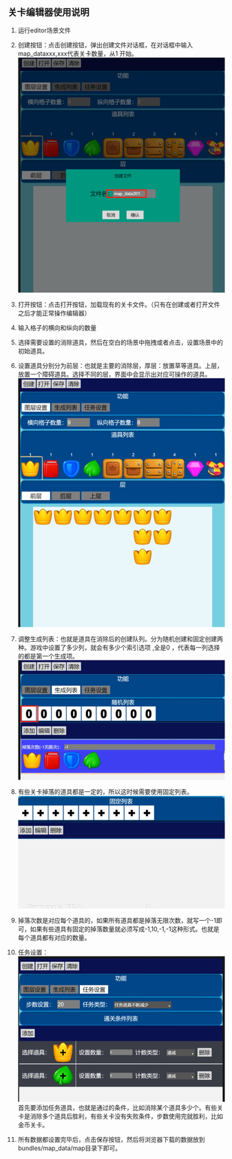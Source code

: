 ## 关卡编辑器使用说明
1. 运行editor场景文件
2. 创建按钮：点击创建按钮，弹出创建文件对话框，在对话框中输入map_dataxxx,xxx代表关卡数量，从1 开始。   
   <img src='./pic/level/create.png'/>
3. 打开按钮：点击打开按钮，加载现有的关卡文件。（只有在创建或者打开文件之后才能正常操作编辑器）
4. 输入格子的横向和纵向的数量
5. 选择需要设置的消除道具，然后在空白的场景中拖拽或者点击，设置场景中的初始道具。
6. 设置道具分别分为前层：也就是主要的消除层，厚层：放置草等道具。上层，放置一个障碍道具。选择不同的层，界面中会显示出对应可操作的道具。
   <img src='./pic/level/layer.png'/>  
7. 调整生成列表：也就是道具在消除后的创建队列。分为随机创建和固定创建两种。游戏中设置了多少列，就会有多少个索引选项 ,全是0 ，代表每一列选择的都是第一个生成项。 
    <img src='./pic/level/select.png'/>  
8. 有些关卡掉落的道具都是一定的，所以这时候需要使用固定列表。  
   <img src='./pic/level/select2.png'/>  
9.  掉落次数是对应每个道具的，如果所有道具都是掉落无限次数，就写一个-1即可，如果有些道具有固定的掉落数量就必须写成-1,10,-1,-1这种形式。也就是每个道具都有对应的数量。
10. 任务设置：  
    <img src='./pic/level/mission.png'/>  
首先要添加任务道具，也就是通过的条件，比如消除某个道具多少个。有些关卡是消除多个道具后胜利，有些关卡没有失败条件，步数使用完就胜利，比如金币关卡。

1.  所有数据都设置完毕后，点击保存按钮，然后将浏览器下载的数据放到bundles/map_data/map目录下即可。

